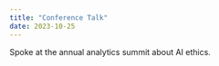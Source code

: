 ```yaml
---
title: "Conference Talk"
date: 2023-10-25
---
```

Spoke at the annual analytics summit about AI ethics.
